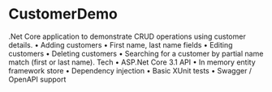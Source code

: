 # CustomerDemo
.Net Core application to demonstrate CRUD operations using customer details.
•	Adding customers
•	First name, last name fields
•	Editing customers
•	Deleting customers
•	Searching for a customer by partial name match (first or last name).
Tech
•	ASP.Net Core 3.1 API
•	In memory entity framework store
•	Dependency injection
•	Basic XUnit tests
•	Swagger / OpenAPI support
